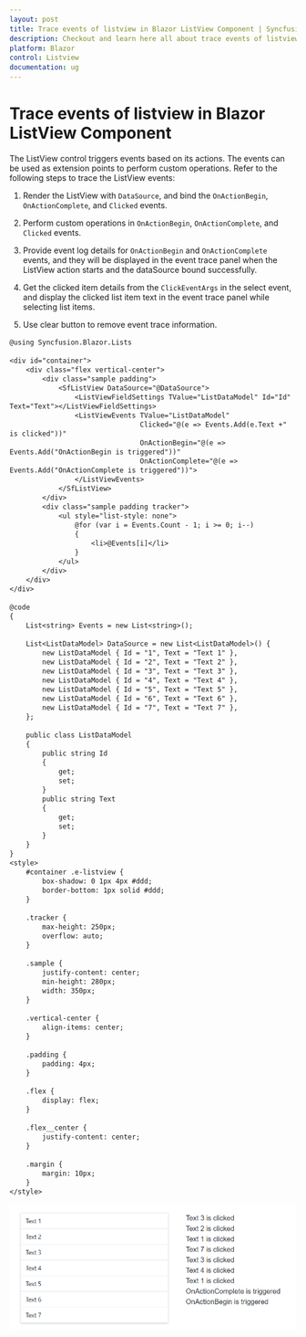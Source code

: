 ```yaml
---
layout: post
title: Trace events of listview in Blazor ListView Component | Syncfusion
description: Checkout and learn here all about trace events of listview in Syncfusion Blazor ListView component and more.
platform: Blazor
control: Listview
documentation: ug
---
```


# Trace events of listview in Blazor ListView Component

The ListView control triggers events based on its actions. The events can be used as extension points to perform custom operations. Refer to the following steps to trace the ListView events:

1. Render the ListView with `DataSource`, and bind the `OnActionBegin`, `OnActionComplete`, and `Clicked` events.

2. Perform custom operations in `OnActionBegin`, `OnActionComplete`, and `Clicked` events.

3. Provide event log details for `OnActionBegin` and `OnActionComplete` events, and they will be displayed in the event trace panel when the ListView action starts and the dataSource bound successfully.

4. Get the clicked item details from the `ClickEventArgs` in the select event, and display the clicked list item text in the event trace panel while selecting list items.

5. Use clear button to remove event trace information.

```cshtml
@using Syncfusion.Blazor.Lists

<div id="container">
    <div class="flex vertical-center">
        <div class="sample padding">
            <SfListView DataSource="@DataSource">
                <ListViewFieldSettings TValue="ListDataModel" Id="Id" Text="Text"></ListViewFieldSettings>
                <ListViewEvents TValue="ListDataModel"
                                Clicked="@(e => Events.Add(e.Text +" is clicked"))"
                                OnActionBegin="@(e => Events.Add("OnActionBegin is triggered"))"
                                OnActionComplete="@(e => Events.Add("OnActionComplete is triggered"))">
                </ListViewEvents>
            </SfListView>
        </div>
        <div class="sample padding tracker">
            <ul style="list-style: none">
                @for (var i = Events.Count - 1; i >= 0; i--)
                {
                    <li>@Events[i]</li>
                }
            </ul>
        </div>
    </div>
</div>

@code
{
    List<string> Events = new List<string>();

    List<ListDataModel> DataSource = new List<ListDataModel>() {
        new ListDataModel { Id = "1", Text = "Text 1" },
        new ListDataModel { Id = "2", Text = "Text 2" },
        new ListDataModel { Id = "3", Text = "Text 3" },
        new ListDataModel { Id = "4", Text = "Text 4" },
        new ListDataModel { Id = "5", Text = "Text 5" },
        new ListDataModel { Id = "6", Text = "Text 6" },
        new ListDataModel { Id = "7", Text = "Text 7" },
    };

    public class ListDataModel
    {
        public string Id
        {
            get;
            set;
        }
        public string Text
        {
            get;
            set;
        }
    }
}
<style>
    #container .e-listview {
        box-shadow: 0 1px 4px #ddd;
        border-bottom: 1px solid #ddd;
    }

    .tracker {
        max-height: 250px;
        overflow: auto;
    }

    .sample {
        justify-content: center;
        min-height: 280px;
        width: 350px;
    }

    .vertical-center {
        align-items: center;
    }

    .padding {
        padding: 4px;
    }

    .flex {
        display: flex;
    }

    .flex__center {
        justify-content: center;
    }

    .margin {
        margin: 10px;
    }
</style>
```

![Displaying Event Action in Blazor ListView](../images/list/blazor-listview-trace-events.png)
